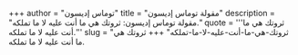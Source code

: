 +++
author = "توماس إديسون"
title = "مقولة توماس إديسون"
description = "مقولة توماس إديسون: ثروتك هي ما أنت عليه لا ما تملكه."
quote = '''ثروتك هي ما أنت عليه لا ما تملكه.'''
slug = "ثروتك-هي-ما-أنت-عليه-لا-ما-تملكه"
+++
ثروتك هي ما أنت عليه لا ما تملكه.
